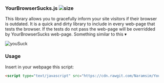 ### YourBrowserSucks.js ![size](https://img.shields.io/badge/size-4.15Kb-brightgreen.svg)
This library allows you to gracefully inform your site visitors if their browser is outdated. It is a quick and dirty library to include in every web-page that tests the browser. If the tests do not pass the web-page will be overridded by YourBrowserSucks web-page. Something similar to this ▾

![youSuck](http://i.imgur.com/gUqrp8z.png)

### Usage
Insert in your webpage this script:
```html
<script type="text/javascript" src="https://cdn.rawgit.com/Naramsim/YourBrowserSucks/master/dist/yourBrowserSucks.min.js"></script>
```
